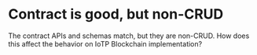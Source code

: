 # Contract is good, but non-CRUD

The contract APIs and schemas match, but they are non-CRUD. How does this affect the behavior on IoTP Blockchain implementation?
